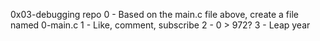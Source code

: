 0x03-debugging repo
0 - Based on the main.c file above, create a file named 0-main.c
1 - Like, comment, subscribe
2 - 0 > 972?
3 - Leap year
